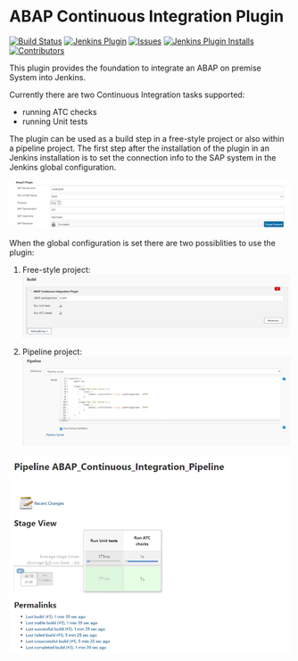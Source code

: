 ABAP Continuous Integration Plugin
==============================
[![Build Status](https://ci.jenkins.io/buildStatus/icon?job=Plugins/abap-ci-plugin/master)](https://ci.jenkins.io/job/plugins/job/abap-ci/)
[![Jenkins Plugin](https://img.shields.io/jenkins/plugin/v/abap-ci.svg)](https://plugins.jenkins.io/abap-ci)
[![Issues](https://img.shields.io/github/issues/jenkinsci/abap-ci-plugin)](https://github.com/jenkinsci/abap-ci-plugin/issues)
[![Jenkins Plugin Installs](https://img.shields.io/jenkins/plugin/i/abap-ci.svg?color=blue)](https://plugins.jenkins.io/abap-ci)
[![Contributors](https://img.shields.io/github/contributors/jenkinsci/abap-ci-plugin.svg)](https://github.com/jenkinsci/abap-ci-plugin/graphs/contributors)

This plugin provides the foundation to integrate an ABAP on premise System into Jenkins. 

Currently there are two Continuous Integration tasks supported: 
 - running ATC checks 
 - running Unit tests 
  
 The plugin can be used as a build step in a free-style project or also within a pipeline project. 
 The first step after the installation of the plugin in an Jenkins installation is to set the connection info to the SAP system in the Jenkins global configuration. 
 
![Global Jenkins Configuration](documentation/abap_ci_global_configuration.PNG/?raw=true "Global Jenkins Configuration")
 
 
 When the global configuration is set there are two possiblities to use the plugin: 

 1. Free-style project: 
 ![Free-style project](documentation/freestyle_project.PNG/?raw=true "Free-style project")

 
 2. Pipeline project: 
  ![Pipeline project definition](documentation/Pipeline_definition.png/?raw=true "Pipeline project definition")

  ![Pipeline project output](documentation/Pipeline_output.png/?raw=true "Pipeline_output.png")
 

 
